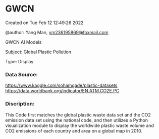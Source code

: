 # GWCN

Created on Tue Feb 12 12:49:26 2022

@author: Yang Man, ym236195869@foxmail.com

GWCN AI Models

Subject: Global Plastic Pollution

Type: Display

### Data Source: 
 https://www.kaggle.com/sohamgade/plastic-datasets
 https://data.worldbank.org/indicator/EN.ATM.CO2E.PC

### Discription: 
 This Code first matches the global plastic waste data set and
 the CO2 emission data set using the national code, and then utilizes a Python
 visualization module to display the worldwide plastic waste volume and CO2 
 emissions of each country and area on a global map in 2010.
